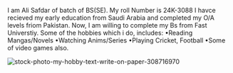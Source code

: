   I am Ali Safdar of batch of BS(SE).
  My roll Number is 24K-3088
  I havce recieved my early education from Saudi Arabia and completed my O/A levels friom Pakistan.
  Now, I am willing to complete my Bs from Fast Universtiy.
  Some of the hobbies which i do, includes:
  •Reading Mangas/Novels
  •Watching Anims/Series
  •Playing Cricket, Football
  •Some of video games also.
  
![stock-photo-my-hobby-text-write-on-paper-308716970](https://github.com/user-attachments/assets/882903d6-ba83-447b-a66d-064f056cd9f6)
